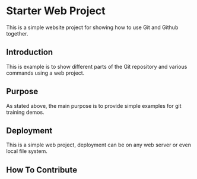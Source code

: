 # Starter Web Project

This is a simple website project for
showing how to use Git and Github together.

## Introduction

This is example is to show different parts
of the Git repository and various commands
using a web project.

## Purpose

As stated above, the main purpose is to
provide simple examples for git training
demos.

## Deployment

This is a simple web project, deployment
can be on any web server or even local
file system.

## How To Contribute